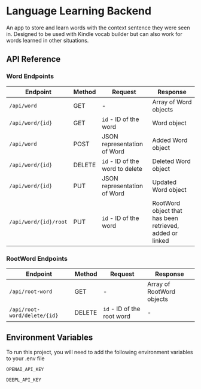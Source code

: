 # Language Learning Backend

An app to store and learn words with the context sentence they were seen in. Designed to be used with Kindle vocab builder but can also work for words learned in other situations.

## API Reference

### Word Endpoints

| Endpoint                   | Method | Request                        | Response                           |
|----------------------------|--------|--------------------------------|------------------------------------|
| `/api/word`                | GET    | -                              | Array of Word objects              |
| `/api/word/{id}`           | GET    | `id` - ID of the word          | Word object                        |
| `/api/word`            | POST   | JSON representation of Word    | Added Word object                                              |
| `/api/word/{id}`    | DELETE | `id` - ID of the word to delete| Deleted Word object                                               |
| `/api/word/{id}`      | PUT    | JSON representation of Word          | Updated Word object                                       |
| `/api/word/{id}/root`      | PUT    | `id` - ID of the word          | RootWord object that has been retrieved, added or linked   |

### RootWord Endpoints

| Endpoint                        | Method | Request                  | Response             |
|---------------------------------|--------|--------------------------|----------------------|
| `/api/root-word`                | GET    | -                        | Array of RootWord objects |
| `/api/root-word/delete/{id}`    | DELETE | `id` - ID of the root word | -                    |

## Environment Variables

To run this project, you will need to add the following environment variables to your .env file

`OPENAI_API_KEY`

`DEEPL_API_KEY`


